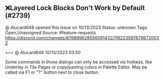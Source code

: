 ## ❌Layered Lock Blocks Don't Work by Default (#2739)
@ Alucard648 opened this issue on 10/13/2023
Status: unknown
Tags: Open,Unassigned
Source: #feature-requests https://discord.com/channels/876899628556091432/1162235976798720032


=== @ Alucard648 10/13/2023 03:50

Some commands in those dialogs can only be accessed via hotkeys, like Underlay in Tile Pages or copy/pasting colors in Palette Editor. May be called via F1 or "?" button next to close button.
